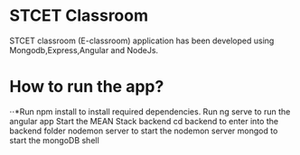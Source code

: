 # STCET Classroom
STCET classroom (E-classroom) application has been developed using Mongodb,Express,Angular and NodeJs.
# How to run the app?
⋅⋅*Run npm install to install required dependencies.
Run ng serve to run the angular app
Start the MEAN Stack backend
cd backend to enter into the backend folder
nodemon server to start the nodemon server
mongod to start the mongoDB shell



